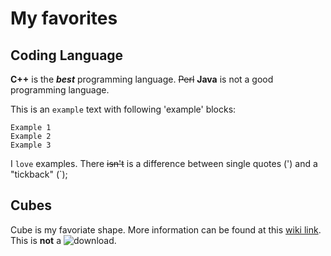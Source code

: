 # My favorites

## Coding Language
**C++** is the ***best*** programming language. ~~Perl~~ **Java** is not a good programming language. 

This is an `example` text with following 'example' blocks:
```
Example 1
Example 2
Example 3
```
I `love` examples. There ~~isn't~~ is a difference between single quotes (') and a "tickback" (`);

## Cubes
Cube is my favoriate shape. More information can be found at this [wiki link](https://en.wikipedia.org/wiki/Cube). This is **not** a ![download](https://user-images.githubusercontent.com/97491262/152300634-b3961460-d9c5-4b9a-a3e9-08cf7d4593c3.jpg).


